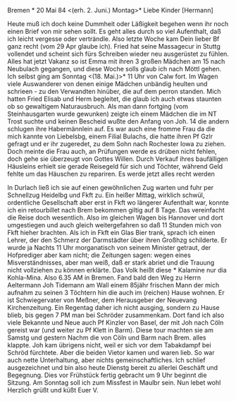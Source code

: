  Bremen <Dienstg>* 20 Mai 84
 <(erh. 2. Juni.) Montag>*
Liebe Kinder [Hermann]

Heute muß ich doch keine Dummheit oder Läßigkeit begehen wenn ihr noch einen Brief von mir sehen sollt. Es geht alles durch so viel Aufenthalt, daß ich leicht vergesse oder verträndle. Also letzte Woche kam Dein lieber Bf ganz recht (vom 29 Apr glaube ich). Fried hat seine Massagecur in Stuttg vollendet und scheint sich fürs Schreiben wieder neu ausgerüstet zu fühlen. Alles hat jetzt Vakanz so ist Emma mit ihren 3 großen Mädchen am 15 nach Neubulach gegangen, und diese Woche solls glaub ich nach Möttl gehen. Ich selbst ging am Sonntag <(18. Mai.)>* 11 Uhr von Calw fort. Im Wagen viele Auswanderer von denen einige Mädchen unbändig heulten und schrieen - zu den Verwandten hinüber, die auf dem perron standen. Mich hatten Fried Elisab und Herm begleitet, die glaub ich auch etwas staunten ob so gewaltigem Naturausbruch. Als man dann fortging (vom Steinhausgarten wurde gewunken) zeigte ich einem Mädchen die im NT Trost suchte und keinen Bescheid wußte den Anfang von Joh. 14 die andern schlugen ihre Habermännlein auf. Es war auch eine fromme Frau da die mich kannte von Liebelsbg, einem Filial Bulachs, die hatte ihren Pf Gzlr gefragt und er ihr zugeredet, zu dem Sohn nach Rochester Iowa zu ziehen. Doch meinte die Frau auch, an Prüfungen werde es drüben nicht fehlen, doch gehe sie überzeugt von Gottes Willen. Durch Verkauf ihres baufälligen Häusleins erhielt sie gerade Reisegeld für sich und Töchter, während Geld fehlte um das Häuschen zu repariren. Es werde jetzt alles recht werden

In Durlach ließ ich sie auf einen gewöhnlichen Zug warten und fuhr per Schnellzug Heidelbg und Fkft zu. Ein heißer Mittag, wirklich schwül, ordentliche Gesellschaft aber erst in Fkft wo längerer Aufenthalt war, konnte ich ein retourbillet nach Brem bekommen giltig auf 8 Tage. Das vereinfacht die Reise doch wesentlich. Also im gleichen Wagen bis Hannover und dort umgestiegen und auch gleich weitergefahren so daß 11 Stunden mich von Fkft hieher brachten. Als ich in Fkft ein Glas Bier trank, sprach ich einen Lehrer, der den Schmerz der Darmstädter über ihren Großhzg schilderte. Er wurde ja Nachts 11 Uhr morganatisch von seinem Minister getraut, der Hofprediger aber kam nicht; die Zeitungen sagen: wegen eines Misverständnisses, aber man weiß, daß er stark abriet und die Trauung nicht vollziehen zu können erklärte. Das Volk heißt diese <Mad>* Kalamine nur dia Kohla-Mina. Also 6.35 AM in Bremen. Fand bald den Weg zu Herrn Aeltermann Joh Tidemann am Wall einem 85jähr frischen Mann der mich aufnahm zu seinen 3 Töchtern hin die auch im (reichen) Hause wohnen. Er ist Schwiegervater von Meßner, dem Herausgeber der Neuevang Kirchenzeitung. Ein Regentag daher ich nicht ausging, sondern zu Hause blieb, bis gegen 7 PM man bei Schröder zusammenkam. Dort fand ich also viele Bekannte und Neue auch Pf Kinzler von Basel, der mit Joh nach Cöln gereist war (und weiter zu Pf Klett in Barm). Diese tour machten sie am Samstg und gestern Nachm die von Cöln und Barm nach Brem. alles klappte. Joh kam übrigens nicht, weil er sich vor dem Tabakdampf bei Schröd fürchtete. Aber die beiden Vietor kamen und waren lieb. So war auch nette Unterhaltung, aber nichts gemeinschaftliches. Ich schlief ausgezeichnet und bin also heute Dienstg bereit zu allerlei Geschäft und Begegnung. Dies vor Frühstück fertig gebracht um 9 Uhr beginnt die Sitzung. Am Sonntag soll ich zum Missfest in Maulbr sein. Nun lebet wohl
 Herzlich grüßt und küßt Euer V.
